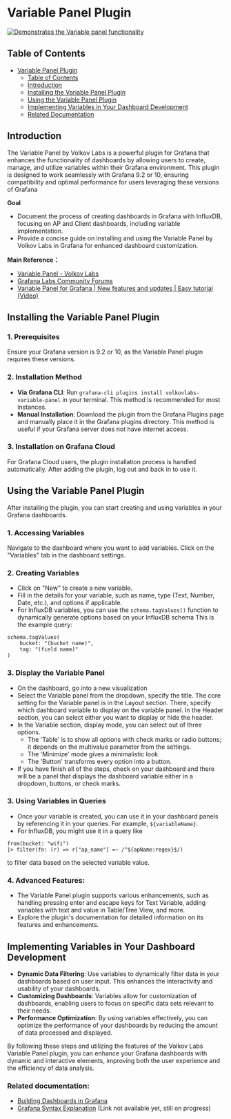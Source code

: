 # Variable Panel Plugin

[![Demonstrates the Variable panel functionality](https://raw.githubusercontent.com/volkovlabs/volkovlabs-variable-panel/main/img/overview.png)](https://youtu.be/1ogv2jstrlI)

## Table of Contents
- [Variable Panel Plugin](#variable-panel-plugin)
  - [Table of Contents](#table-of-contents)
  - [Introduction](#introduction)
  - [Installing the Variable Panel Plugin](#installing-the-variable-panel-plugin)
  - [Using the Variable Panel Plugin](#using-the-variable-panel-plugin)
  - [Implementing Variables in Your Dashboard Development](#implementing-variables-in-your-dashboard-development)
  - [Related Documentation](#related-documentation)

## Introduction

The Variable Panel by Volkov Labs is a powerful plugin for Grafana that enhances the functionality of dashboards by allowing users to create, manage, and utilize variables within their Grafana environment. This plugin is designed to work seamlessly with Grafana 9.2 or 10, ensuring compatibility and optimal performance for users leveraging these versions of Grafana

**Goal**

* Document the process of creating dashboards in Grafana with InfluxDB, focusing on AP and Client dashboards, including variable implementation.
* Provide a concise guide on installing and using the Variable Panel by Volkov Labs in Grafana for enhanced dashboard customization.

**Main Reference：**

* [Variable Panel - Volkov Labs](https://docs.influxdata.com/)
* [Grafana Labs Community Forums](https://community.grafana.com/)
* [Variable Panel for Grafana | New features and updates | Easy tutorial
 (Video)](https://www.youtube.com/watch?v=1ogv2jstrlI)

## Installing the Variable Panel Plugin

### 1. Prerequisites
Ensure your Grafana version is 9.2 or 10, as the Variable Panel plugin requires these versions.

### 2. Installation Method
* **Via Grafana CLI**: Run `grafana-cli plugins install volkovlabs-variable-panel` in your terminal. This method is recommended for most instances.
* **Manual Installation**: Download the plugin from the Grafana Plugins page and manually place it in the Grafana plugins directory. This method is useful if your Grafana server does not have internet access.

### 3. Installation on Grafana Cloud
For Grafana Cloud users, the plugin installation process is handled automatically. After adding the plugin, log out and back in to use it.

## Using the Variable Panel Plugin

After installing the plugin, you can start creating and using variables in your Grafana dashboards.

### 1. Accessing Variables
Navigate to the dashboard where you want to add variables. Click on the "Variables" tab in the dashboard settings.

### 2. Creating Variables
* Click on "New" to create a new variable.
* Fill in the details for your variable, such as name, type (Text, Number, Date, etc.), and options if applicable.
* For InfluxDB variables, you can use the `schema.tagValues()` function to dynamically generate options based on your InfluxDB schema
This is the example query:
```
schema.tagValues(
    bucket: "(bucket name)",
    tag: "(field name)"
)
```

### 3. Display the Variable Panel
* On the dashboard, go into a new visualization
* Select the Variable panel from the dropdown, specify the title.
The core setting for the Variable panel is in the Layout section. There, specify which dashboard variable to display on the variable panel.
In the Header section, you can select either you want to display or hide the header.
* In the Variable section, display mode, you can select out of three options. 
    * The 'Table' is to show all options with check marks or radio buttons; it depends on the multivalue parameter from the settings. 
    * The 'Minimize' mode gives a minimalistic look. 
    * The 'Button' transforms every option into a button.
* If you have finish all of the steps, check on your dashboard and there will be a panel that displays the dashboard variable either in a dropdown, buttons, or check marks.

### 3. Using Variables in Queries
* Once your variable is created, you can use it in your dashboard panels by referencing it in your queries. For example, `${variableName}`.
* For InfluxDB, you might use it in a query like 
```
from(bucket: "wifi") 
|> filter(fn: (r) => r["ap_name"] =~ /^${apName:regex}$/)
```
to filter data based on the selected variable value.

### 4. Advanced Features:
* The Variable Panel plugin supports various enhancements, such as handling pressing enter and escape keys for Text Variable, adding variables with text and value in Table/Tree View, and more.
* Explore the plugin's documentation for detailed information on its features and enhancements.

## Implementing Variables in Your Dashboard Development

* **Dynamic Data Filtering**: Use variables to dynamically filter data in your dashboards based on user input. This enhances the interactivity and usability of your dashboards.
* **Customizing Dashboards**: Variables allow for customization of dashboards, enabling users to focus on specific data sets relevant to their needs.
* **Performance Optimization**: By using variables effectively, you can optimize the performance of your dashboards by reducing the amount of data processed and displayed.

By following these steps and utilizing the features of the Volkov Labs Variable Panel plugin, you can enhance your Grafana dashboards with dynamic and interactive elements, improving both the user experience and the efficiency of data analysis.


### Related documentation:
- [Building Dashboards in Grafana](https://github.com/bmw-ece-ntust/internship/blob/2024-TEEP-4-Alifya/Grafana/Dashboard_Development/building_dashboard_in_grafana.md)
- [Grafana Syntax Explanation](https://) (Link not available yet, still on progress)
